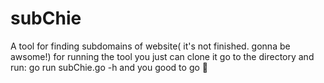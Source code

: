 # subChie
A tool for finding subdomains of website( it's not finished. gonna be awsome!)
for running the tool you just can clone it 
go to the directory and run:
go run subChie.go -h
and you good to go 🔫
